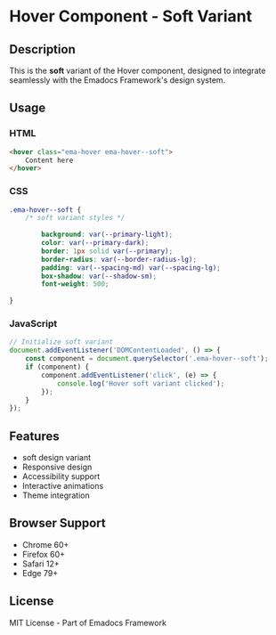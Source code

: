 # Hover Component - Soft Variant

## Description
This is the **soft** variant of the Hover component, designed to integrate seamlessly with the Emadocs Framework's design system.

## Usage

### HTML
```html
<hover class="ema-hover ema-hover--soft">
    Content here
</hover>
```

### CSS
```css
.ema-hover--soft {
    /* soft variant styles */
    
        background: var(--primary-light);
        color: var(--primary-dark);
        border: 1px solid var(--primary);
        border-radius: var(--border-radius-lg);
        padding: var(--spacing-md) var(--spacing-lg);
        box-shadow: var(--shadow-sm);
        font-weight: 500;
    
}
```

### JavaScript
```javascript
// Initialize soft variant
document.addEventListener('DOMContentLoaded', () => {
    const component = document.querySelector('.ema-hover--soft');
    if (component) {
        component.addEventListener('click', (e) => {
            console.log('Hover soft variant clicked');
        });
    }
});
```

## Features
- soft design variant
- Responsive design
- Accessibility support
- Interactive animations
- Theme integration

## Browser Support
- Chrome 60+
- Firefox 60+
- Safari 12+
- Edge 79+

## License
MIT License - Part of Emadocs Framework
